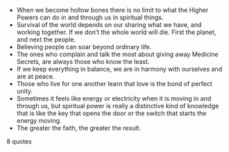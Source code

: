  - When we become hollow bones there is no limit to what the Higher Powers can do in and through us in spiritual things.
 - Survival of the world depends on our sharing what we have, and working together. If we don’t the whole world will die. First the planet, and next the people.
 - Believing people can soar beyond ordinary life.
 - The ones who complain and talk the most about giving away Medicine Secrets, are always those who know the least.
 - If we keep everything in balance, we are in harmony with ourselves and are at peace.
 - Those who live for one another learn that love is the bond of perfect unity.
 - Sometimes it feels like energy or electricity when it is moving in and through us, but spiritual power is really a distinctive kind of knowledge that is like the key that opens the door or the switch that starts the energy moving.
 - The greater the faith, the greater the result.

8 quotes